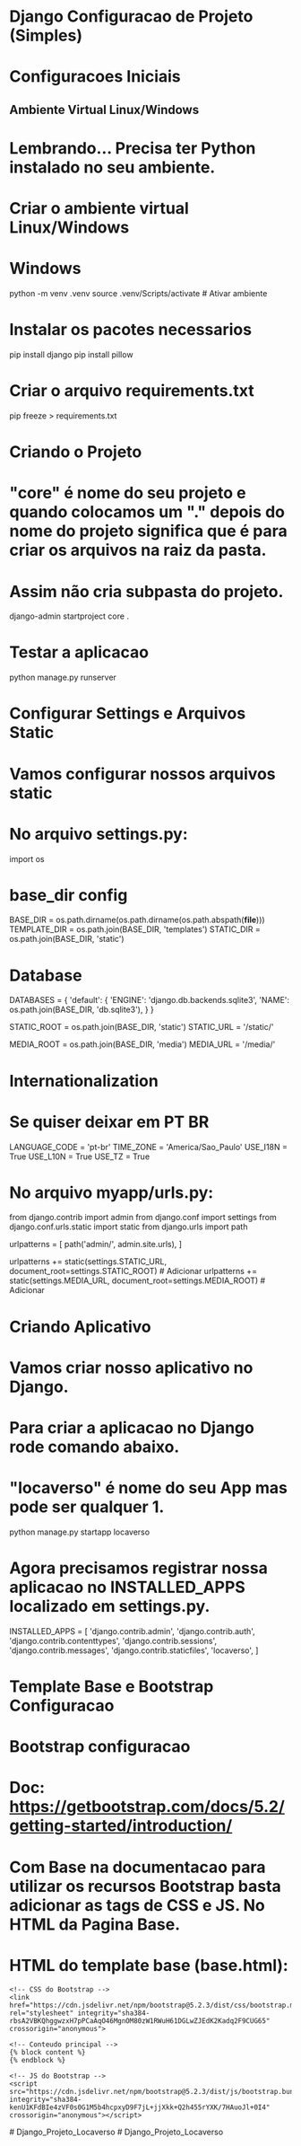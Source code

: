 # Django Configuracao de Projeto (Simples)

# Configuracoes Iniciais

## Ambiente Virtual Linux/Windows

# Lembrando… Precisa ter Python instalado no seu ambiente.

# Criar o ambiente virtual Linux/Windows

# Windows
python -m venv .venv
source .venv/Scripts/activate  # Ativar ambiente

# Instalar os pacotes necessarios
pip install django
pip install pillow

# Criar o arquivo requirements.txt
pip freeze > requirements.txt

# Criando o Projeto

# "core" é nome do seu projeto e quando colocamos um "." depois do nome do projeto significa que é para criar os arquivos na raiz da pasta.
# Assim não cria subpasta do projeto.
django-admin startproject core .

# Testar a aplicacao
python manage.py runserver

# Configurar Settings e Arquivos Static

# Vamos configurar nossos arquivos static

# No arquivo settings.py:
import os

# base_dir config
BASE_DIR = os.path.dirname(os.path.dirname(os.path.abspath(__file__)))
TEMPLATE_DIR = os.path.join(BASE_DIR, 'templates')
STATIC_DIR = os.path.join(BASE_DIR, 'static')

# Database
DATABASES = {
    'default': {
        'ENGINE': 'django.db.backends.sqlite3',
        'NAME': os.path.join(BASE_DIR, 'db.sqlite3'),
    }
}

STATIC_ROOT = os.path.join(BASE_DIR, 'static')
STATIC_URL = '/static/'

MEDIA_ROOT = os.path.join(BASE_DIR, 'media')
MEDIA_URL = '/media/'

# Internationalization
# Se quiser deixar em PT BR
LANGUAGE_CODE = 'pt-br'
TIME_ZONE = 'America/Sao_Paulo'
USE_I18N = True
USE_L10N = True
USE_TZ = True

# No arquivo myapp/urls.py:
from django.contrib import admin
from django.conf import settings
from django.conf.urls.static import static
from django.urls import path

urlpatterns = [
    path('admin/', admin.site.urls),
]

urlpatterns += static(settings.STATIC_URL, document_root=settings.STATIC_ROOT)  # Adicionar
urlpatterns += static(settings.MEDIA_URL, document_root=settings.MEDIA_ROOT)  # Adicionar

# Criando Aplicativo

# Vamos criar nosso aplicativo no Django.
# Para criar a aplicacao no Django rode comando abaixo.
# "locaverso" é nome do seu App mas pode ser qualquer 1.
python manage.py startapp locaverso

# Agora precisamos registrar nossa aplicacao no INSTALLED_APPS localizado em settings.py.

INSTALLED_APPS = [
    'django.contrib.admin',
    'django.contrib.auth',
    'django.contrib.contenttypes',
    'django.contrib.sessions',
    'django.contrib.messages',
    'django.contrib.staticfiles',
    'locaverso',
]

# Template Base e Bootstrap Configuracao

# Bootstrap configuracao
# Doc: https://getbootstrap.com/docs/5.2/getting-started/introduction/

# Com Base na documentacao para utilizar os recursos Bootstrap basta adicionar as tags de CSS e JS. No HTML da Pagina Base.

# HTML do template base (base.html):
<!DOCTYPE html>
<html lang="pt-br">
<head>
    <meta charset="UTF-8">
    <meta name="viewport" content="width=device-width, initial-scale=1.0">
    <title>Minha Aplicacao Django</title>

    <!-- CSS do Bootstrap -->
    <link href="https://cdn.jsdelivr.net/npm/bootstrap@5.2.3/dist/css/bootstrap.min.css" rel="stylesheet" integrity="sha384-rbsA2VBKQhggwzxH7pPCaAqO46MgnOM80zW1RWuH61DGLwZJEdK2Kadq2F9CUG65" crossorigin="anonymous">
</head>
<body>

    <!-- Conteudo principal -->
    {% block content %}
    {% endblock %}

    <!-- JS do Bootstrap -->
    <script src="https://cdn.jsdelivr.net/npm/bootstrap@5.2.3/dist/js/bootstrap.bundle.min.js" integrity="sha384-kenU1KFdBIe4zVF0s0G1M5b4hcpxyD9F7jL+jjXkk+Q2h455rYXK/7HAuoJl+0I4" crossorigin="anonymous"></script>
</body>
</html>
# Django_Projeto_Locaverso
# Django_Projeto_Locaverso
